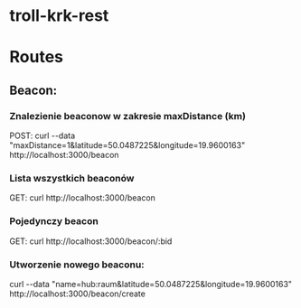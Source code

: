 # troll-krk-rest

# Routes

## Beacon:

### Znalezienie beaconow w zakresie maxDistance (km)
POST:
curl --data "maxDistance=1&latitude=50.0487225&longitude=19.9600163" http://localhost:3000/beacon

### Lista wszystkich beaconów
GET:
curl http://localhost:3000/beacon

### Pojedynczy beacon
GET:
curl http://localhost:3000/beacon/:bid

### Utworzenie nowego beaconu:
curl --data "name=hub:raum&latitude=50.0487225&longitude=19.9600163" http://localhost:3000/beacon/create
